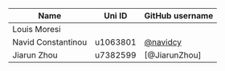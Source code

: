 | Name | Uni ID | GitHub username |
| --- | --- | --- |
| Louis Moresi |  |  |
| Navid Constantinou | u1063801 | [@navidcy](http://github.com/navidcy) |
| Jiarun Zhou | u7382599 | [@JiarunZhou] |
